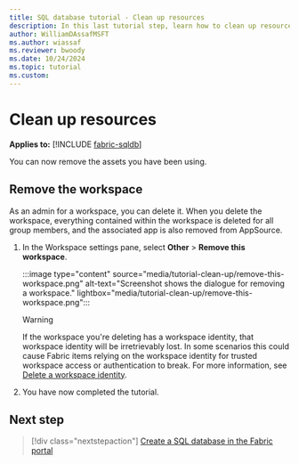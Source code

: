 ```yaml
---
title: SQL database tutorial - Clean up resources
description: In this last tutorial step, learn how to clean up resources by removing the test workspace.
author: WilliamDAssafMSFT
ms.author: wiassaf
ms.reviewer: bwoody
ms.date: 10/24/2024
ms.topic: tutorial
ms.custom:
---
```


# Clean up resources

**Applies to:** [!INCLUDE [fabric-sqldb](../includes/applies-to-version/fabric-sqldb.md)]

You can now remove the assets you have been using.

## Remove the workspace

As an admin for a workspace, you can delete it. When you delete the workspace, everything contained within the workspace is deleted for all group members, and the associated app is also removed from AppSource.

1. In the Workspace settings pane, select **Other** > **Remove this workspace**.

    :::image type="content" source="media/tutorial-clean-up/remove-this-workspace.png" alt-text="Screenshot shows the dialogue for removing a workspace." lightbox="media/tutorial-clean-up/remove-this-workspace.png":::

   > [!WARNING]
   > If the workspace you're deleting has a workspace identity, that workspace identity will be irretrievably lost. In some scenarios this could cause Fabric items relying on the workspace identity for trusted workspace access or authentication to break. For more information, see [Delete a workspace identity](../../security/workspace-identity.md#deleting-the-identity).

1. You have now completed the tutorial.

## Next step

> [!div class="nextstepaction"]
> [Create a SQL database in the Fabric portal](create.md)
